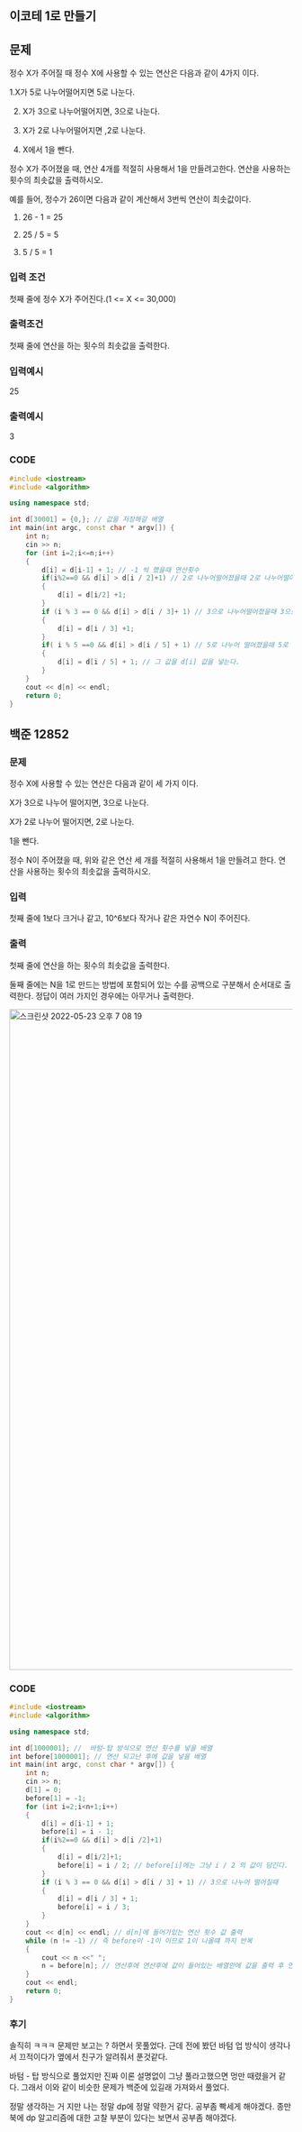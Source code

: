 ## 이코테 1로 만들기

## 문제 

정수 X가 주어질 때 정수 X에 사용할 수 있는 연산은 다음과 같이 4가지 이다.

1.X가 5로 나누어떨어지면 5로 나눈다.

2. X가 3으로 나누어떨어지면, 3으로 나눈다.

3. X가 2로 나누어떨어지면 ,2로 나눈다.

4. X에서 1을 뺀다.

정수 X가 주어졌을 때, 연산 4개를 적절히 사용해서 1을 만들려고한다. 연산을 사용하는 횟수의 최솟값을 출력하시오.

예를 들어, 정수가 26이면 다음과 같이 계산해서 3번씩 연산이 최솟값이다.

1. 26 - 1 = 25

2. 25 / 5 = 5

3. 5 / 5 = 1

### 입력 조건

첫째 줄에 정수 X가 주어진다.(1 <= X <= 30,000)

### 출력조건 

첫째 줄에 연산을 하는 횟수의 최솟값을 출력한다.

### 입력예시

25

### 출력예시

3


### CODE

```C++
#include <iostream>
#include <algorithm>

using namespace std;

int d[30001] = {0,}; // 값을 저장해갈 배열
int main(int argc, const char * argv[]) {
    int n;
    cin >> n;
    for (int i=2;i<=n;i++)
    {
        d[i] = d[i-1] + 1; // -1 씩 했을때 연산횟수
        if(i%2==0 && d[i] > d[i / 2]+1) // 2로 나누어떨어졌을때 2로 나누어떨어진 값보다 1번의 연산을 더한다.
        {
            d[i] = d[i/2] +1;
        }
        if (i % 3 == 0 && d[i] > d[i / 3]+ 1) // 3으로 나누어떨어졌을때 3으로 나누어떨어진 값보다 1번의 연산을 더한것.
        {
            d[i] = d[i / 3] +1;
        }
        if( i % 5 ==0 && d[i] > d[i / 5] + 1) // 5로 나누어 떨어졌을때 5로 나누어떨어진 값보다 1번의 연산을 더한다. 
        {
            d[i] = d[i / 5] + 1; // 그 값을 d[i] 값을 넣는다.
        }
    }
    cout << d[n] << endl;
    return 0;
}
```

## 백준 12852

### 문제

정수 X에 사용할 수 있는 연산은 다음과 같이 세 가지 이다.

X가 3으로 나누어 떨어지면, 3으로 나눈다.

X가 2로 나누어 떨어지면, 2로 나눈다.

1을 뺀다.

정수 N이 주어졌을 때, 위와 같은 연산 세 개를 적절히 사용해서 1을 만들려고 한다. 연산을 사용하는 횟수의 최솟값을 출력하시오.

### 입력

첫째 줄에 1보다 크거나 같고, 10^6보다 작거나 같은 자연수 N이 주어진다.

### 출력

첫째 줄에 연산을 하는 횟수의 최솟값을 출력한다.

둘째 줄에는 N을 1로 만드는 방법에 포함되어 있는 수를 공백으로 구분해서 순서대로 출력한다. 정답이 여러 가지인 경우에는 아무거나 출력한다.

<img width="1173" alt="스크린샷 2022-05-23 오후 7 08 19" src="https://user-images.githubusercontent.com/71219602/169796582-ad5c80ad-ec78-42c9-8fdd-271ce2d0f56e.png">


### CODE

```C++
#include <iostream>
#include <algorithm>

using namespace std;

int d[1000001]; //  바텀-탑 방식으로 연산 횟수를 넣을 배열
int before[1000001]; // 연산 되고난 후에 값을 넣을 배열 
int main(int argc, const char * argv[]) {
    int n;
    cin >> n;
    d[1] = 0;
    before[1] = -1;
    for (int i=2;i<n+1;i++)
    {
        d[i] = d[i-1] + 1;
        before[i] = i - 1;
        if(i%2==0 && d[i] > d[i /2]+1)
        {
            d[i] = d[i/2]+1;
            before[i] = i / 2; // before[i]에는 그냥 i / 2 의 값이 담긴다. ex) before[10] = 10 / 2 = 5 즉 연산 후에 값을 넣는 배열
        }
        if (i % 3 == 0 && d[i] > d[i / 3] + 1) // 3으로 나누어 떨어질때
        {
            d[i] = d[i / 3] + 1;
            before[i] = i / 3; 
        }
    }
    cout << d[n] << endl; // d[n]에 들어가있는 연산 횟수 값 출력
    while (n != -1) // 즉 before이 -1이 이므로 1이 나올떄 까지 반복
    {
        cout << n <<" ";
        n = before[n]; // 연산후에 연산후에 값이 들어있는 배열안에 값을 출력 후 연산값을 사용해다시 before안에 연산값을 가져온다.
    }
    cout << endl;
    return 0;
}

```


### 후기

솔직히 ㅋㅋㅋ 문제만 보고는 ? 하면서 못풀었다. 근데 전에 봤던 바텀 업 방식이 생각나서 끄적이다가 옆에서 친구가 알려줘서 푼것같다.

바텀 - 탑 방식으로 풀었지만 진짜 이론 설명없이 그냥 풀라고했으면 멍만 때렸을거 같다. 그래서 이와 같이 비슷한 문제가 백준에 있길래 가져와서 풀었다.

정말 생각하는 거 지만 나는 정말 dp에 정말 약한거 같다. 공부좀 빡세게 해야겠다. 종만북에 dp 알고리즘에 대한 고찰 부분이 있다는 보면서 공부좀 해야겠다.
